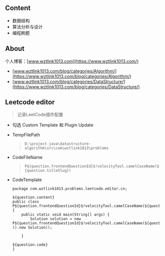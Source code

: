 ## Content
- 数据结构
- 算法分析与设计
- 编程刷题

## About
个人博客：[www.wztlink1013.com](https://www.wztlink1013.com/)

- [www.wztlink1013.com/blog/categories/Algorithm/](https://www.wztlink1013.com/blog/categories/Algorithm/)
- [www.wztlink1013.com/blog/categories/DataStructure/](https://www.wztlink1013.com/blog/categories/DataStructure/)

## Leetcode editor
> 记录LeetCode插件配置

- 勾选 Custom Template 和 Plugin Update
- TempFilePath
  > `D:\project-java\datastructure-algorithm\src\com\wztlink1013\problems`
- CodeFileName
  > `P${question.frontendQuestionId}$!velocityTool.camelCaseName(${question.titleSlug})`
- CodeTemplate

    ```
    package com.wztlink1013.problems.leetcode.editor.cn;

    ${question.content}
    public class P${question.frontendQuestionId}$!velocityTool.camelCaseName(${question.titleSlug}){
        public static void main(String[] args) {
            Solution solution = new P${question.frontendQuestionId}$!velocityTool.camelCaseName(${question.titleSlug})().new Solution();

        }

    ${question.code}
    }
    ```
